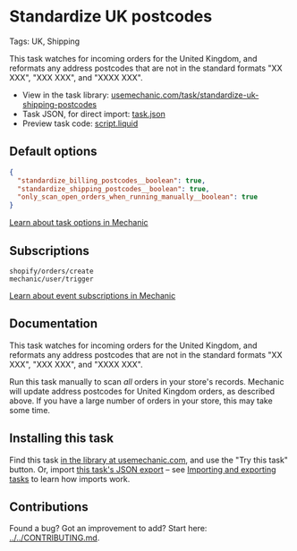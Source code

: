 # Standardize UK postcodes

Tags: UK, Shipping

This task watches for incoming orders for the United Kingdom, and reformats any address postcodes that are not in the standard formats "XX XXX", "XXX XXX", and "XXXX XXX".

* View in the task library: [usemechanic.com/task/standardize-uk-shipping-postcodes](https://usemechanic.com/task/standardize-uk-shipping-postcodes)
* Task JSON, for direct import: [task.json](../../tasks/standardize-uk-shipping-postcodes.json)
* Preview task code: [script.liquid](./script.liquid)

## Default options

```json
{
  "standardize_billing_postcodes__boolean": true,
  "standardize_shipping_postcodes__boolean": true,
  "only_scan_open_orders_when_running_manually__boolean": true
}
```

[Learn about task options in Mechanic](https://docs.usemechanic.com/article/471-task-options)

## Subscriptions

```liquid
shopify/orders/create
mechanic/user/trigger
```

[Learn about event subscriptions in Mechanic](https://docs.usemechanic.com/article/408-subscriptions)

## Documentation

This task watches for incoming orders for the United Kingdom, and reformats any address postcodes that are not in the standard formats "XX XXX", "XXX XXX", and "XXXX XXX".

Run this task manually to scan _all_ orders in your store's records. Mechanic will update address postcodes for United Kingdom orders, as described above. If you have a large number of orders in your store, this may take some time.

## Installing this task

Find this task [in the library at usemechanic.com](https://usemechanic.com/task/standardize-uk-shipping-postcodes), and use the "Try this task" button. Or, import [this task's JSON export](../../tasks/standardize-uk-shipping-postcodes.json) – see [Importing and exporting tasks](https://docs.usemechanic.com/article/505-importing-and-exporting-tasks) to learn how imports work.

## Contributions

Found a bug? Got an improvement to add? Start here: [../../CONTRIBUTING.md](../../CONTRIBUTING.md).
